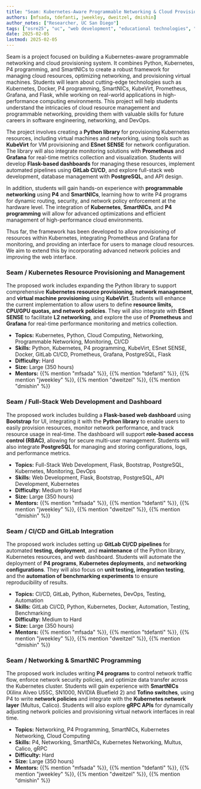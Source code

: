 ```yaml
---
title: "Seam: Kubernetes-Aware Programmable Networking & Cloud Provisioning"
authors: [mfsada, tdefanti, jweekley, dweitzel, dmishin]
author_notes: ["Researcher, UC San Diego"]
tags: ["osre25", "uc", "web development", "educational technologies", "ucsd", "sdsc", "kubernetes", "smartnics", "networks"]
date: 2025-02-05
lastmod: 2025-02-05
---
```


Seam is a project focused on building a Kubernetes-aware programmable networking and cloud provisioning system. It combines Python, Kubernetes, P4 programming, and SmartNICs to create a robust framework for managing cloud resources, optimizing networking, and provisioning virtual machines. Students will learn about cutting-edge technologies such as Kubernetes, Docker, P4 programming, SmartNICs, KubeVirt, Prometheus, Grafana, and Flask, while working on real-world applications in high-performance computing environments. This project will help students understand the intricacies of cloud resource management and programmable networking, providing them with valuable skills for future careers in software engineering, networking, and DevOps.

The project involves creating a **Python library** for provisioning Kubernetes resources, including virtual machines and networking, using tools such as **KubeVirt** for VM provisioning and **ESnet SENSE** for network configuration. The library will also integrate monitoring solutions with **Prometheus** and **Grafana** for real-time metrics collection and visualization. Students will develop **Flask-based dashboards** for managing these resources, implement automated pipelines using **GitLab CI/CD**, and explore full-stack web development, database management with **PostgreSQL**, and API design.

In addition, students will gain hands-on experience with **programmable networking** using **P4** and **SmartNICs**, learning how to write P4 programs for dynamic routing, security, and network policy enforcement at the hardware level. The integration of **Kubernetes**, **SmartNICs**, and **P4 programming** will allow for advanced optimizations and efficient management of high-performance cloud environments.

Thus far, the framework has been developed to allow provisioning of resources within Kubernetes, integrating Prometheus and Grafana for monitoring, and providing an interface for users to manage cloud resources. We aim to extend this by incorporating advanced network policies and improving the web interface.

### Seam / Kubernetes Resource Provisioning and Management

The proposed work includes expanding the Python library to support comprehensive **Kubernetes resource provisioning**, **network management**, and **virtual machine provisioning** using **KubeVirt**. Students will enhance the current implementation to allow users to define **resource limits, CPU/GPU quotas, and network policies**. They will also integrate with **ESnet SENSE** to facilitate **L2 networking**, and explore the use of **Prometheus** and **Grafana** for real-time performance monitoring and metrics collection.

- **Topics:** Kubernetes, Python, Cloud Computing, Networking, Programmable Networking, Monitoring, CI/CD
- **Skills:** Python, Kubernetes, P4 programming, KubeVirt, ESnet SENSE, Docker, GitLab CI/CD, Prometheus, Grafana, PostgreSQL, Flask
- **Difficulty:** Hard
- **Size:** Large (350 hours)
- **Mentors:** {{% mention "mfsada" %}}, {{% mention "tdefanti" %}}, {{% mention "jweekley" %}}, {{% mention "dweitzel" %}}, {{% mention "dmishin" %}}

### Seam / Full-Stack Web Development and Dashboard

The proposed work includes building a **Flask-based web dashboard** using **Bootstrap** for UI, integrating it with the **Python library** to enable users to easily provision resources, monitor network performance, and track resource usage in real-time. The dashboard will support **role-based access control (RBAC)**, allowing for secure multi-user management. Students will also integrate **PostgreSQL** for managing and storing configurations, logs, and performance metrics.

- **Topics:** Full-Stack Web Development, Flask, Bootstrap, PostgreSQL, Kubernetes, Monitoring, DevOps
- **Skills:** Web Development, Flask, Bootstrap, PostgreSQL, API Development, Kubernetes
- **Difficulty:** Medium to Hard
- **Size:** Large (350 hours)
- **Mentors:** {{% mention "mfsada" %}}, {{% mention "tdefanti" %}}, {{% mention "jweekley" %}}, {{% mention "dweitzel" %}}, {{% mention "dmishin" %}}

### Seam / CI/CD and GitLab Integration

The proposed work includes setting up **GitLab CI/CD pipelines** for automated **testing, deployment**, and **maintenance** of the Python library, Kubernetes resources, and web dashboard. Students will automate the deployment of **P4 programs**, **Kubernetes deployments**, and **networking configurations**. They will also focus on **unit testing, integration testing**, and the **automation of benchmarking experiments** to ensure reproducibility of results.

- **Topics:** CI/CD, GitLab, Python, Kubernetes, DevOps, Testing, Automation
- **Skills:** GitLab CI/CD, Python, Kubernetes, Docker, Automation, Testing, Benchmarking
- **Difficulty:** Medium to Hard
- **Size:** Large (350 hours)
- **Mentors:** {{% mention "mfsada" %}}, {{% mention "tdefanti" %}}, {{% mention "jweekley" %}}, {{% mention "dweitzel" %}}, {{% mention "dmishin" %}}

### Seam / Networking & SmartNIC Programming

The proposed work includes writing **P4 programs** to control network traffic flow, enforce network security policies, and optimize data transfer across the Kubernetes cluster. Students will gain experience with **SmartNICs** (Xilinx Alveo U55C, SN1000, NVIDIA Bluefield 2) and **Tofino switches**, using P4 to write **network policies** and integrate with the **Kubernetes network layer** (Multus, Calico). Students will also explore **gRPC APIs** for dynamically adjusting network policies and provisioning virtual network interfaces in real time.

- **Topics:** Networking, P4 Programming, SmartNICs, Kubernetes Networking, Cloud Computing
- **Skills:** P4, Networking, SmartNICs, Kubernetes Networking, Multus, Calico, gRPC
- **Difficulty:** Hard
- **Size:** Large (350 hours)
- **Mentors:** {{% mention "mfsada" %}}, {{% mention "tdefanti" %}}, {{% mention "jweekley" %}}, {{% mention "dweitzel" %}}, {{% mention "dmishin" %}}


